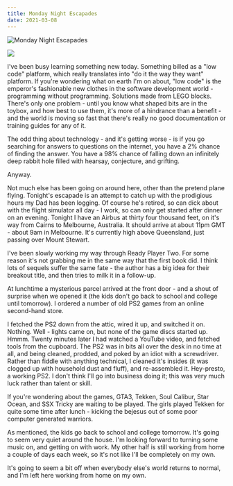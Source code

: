 ```yaml
---
title: Monday Night Escapades
date: 2021-03-08
---
```


![Monday Night Escapades](https://source.unsplash.com/y7GlIdTUOvo/1600x900)

<img src="https://cdn.substack.com/image/fetch/h_600,c_limit,f_auto,q_auto:good,fl_progressive:steep/https%3A%2F%2Fbucketeer-e05bbc84-baa3-437e-9518-adb32be77984.s3.amazonaws.com%2Fpublic%2Fimages%2F6fcbe882-052b-42fa-9124-9a62b74fbc6e_1920x1080.png" />

I've been busy learning something new today. Something billed as a "low code" platform, which really translates into "do it the way they want" platform. If you're wondering what on earth I'm on about, "low code" is the emperor's fashionable new clothes in the software development world - programming without programming. Solutions made from LEGO blocks. There's only one problem - until you know what shaped bits are in the toybox, and how best to use them, it's more of a hindrance than a benefit - and the world is moving so fast that there's really no good documentation or training guides for any of it.

The odd thing about technology - and it's getting worse - is if you go searching for answers to questions on the internet, you have a 2% chance of finding the answer. You have a 98% chance of falling down an infinitely deep rabbit hole filled with hearsay, conjecture, and grifting.

Anyway.

Not much else has been going on around here, other than the pretend plane flying. Tonight's escapade is an attempt to catch up with the prodigious hours my Dad has been logging. Of course he's retired, so can dick about with the flight simulator all day - I work, so can only get started after dinner on an evening. Tonight I have an Airbus at thirty four thousand feet, on it's way from Cairns to Melbourne, Australia. It should arrive at about 11pm GMT - about 9am in Melbourne. It's currently high above Queensland, just passing over Mount Stewart.

I've been slowly working my way through Ready Player Two. For some reason it's not grabbing me in the same way that the first book did. I think lots of sequels suffer the same fate - the author has a big idea for their breakout title, and then tries to milk it in a follow-up.

At lunchtime a mysterious parcel arrived at the front door - and a shout of surprise when we opened it (the kids don't go back to school and college until tomorrow). I ordered a number of old PS2 games from an online second-hand store.

I fetched the PS2 down from the attic, wired it up, and switched it on. Nothing. Well - lights came on, but none of the game discs started up. Hmmm. Twenty minutes later I had watched a YouTube video, and fetched tools from the cupboard. The PS2 was in bits all over the desk in no time at all, and being cleaned, prodded, and poked by an idiot with a screwdriver. Rather than fiddle with anything technical, I cleaned it's insides (it was clogged up with household dust and fluff), and re-assembled it. Hey-presto, a working PS2. I don't think I'll go into business doing it; this was very much luck rather than talent or skill.

If you're wondering about the games, GTA3, Tekken, Soul Calibur, Star Ocean, and SSX Tricky are waiting to be played. The girls played Tekken for quite some time after lunch - kicking the bejesus out of some poor computer generated warriors.

As mentioned, the kids go back to school and college tomorrow. It's going to seem very quiet around the house. I'm looking forward to turning some music on, and getting on with work. My other half is still working from home a couple of days each week, so it's not like I'll be completely on my own.

It's going to seem a bit off when everybody else's world returns to normal, and I'm left here working from home on my own.